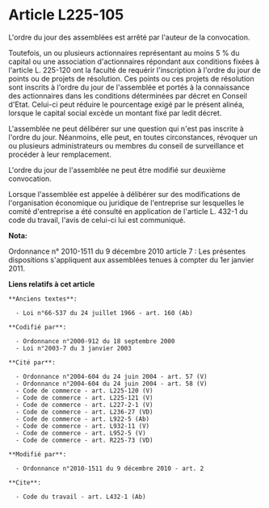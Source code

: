 # Article L225-105

L'ordre du jour des assemblées est arrêté par l'auteur de la convocation. 

Toutefois, un ou plusieurs actionnaires représentant au moins 5 % du capital ou une association d'actionnaires répondant aux
conditions fixées à l'article L. 225-120 ont la faculté de requérir l'inscription à l'ordre du jour de points ou de projets
de résolution. Ces points ou ces projets de résolution sont inscrits à l'ordre du jour de l'assemblée et portés à la
connaissance des actionnaires dans les conditions déterminées par décret en Conseil d'Etat. Celui-ci peut réduire le
pourcentage exigé par le présent alinéa, lorsque le capital social excède un montant fixé par ledit décret.

L'assemblée ne peut délibérer sur une question qui n'est pas inscrite à l'ordre du jour. Néanmoins, elle peut, en toutes
circonstances, révoquer un ou plusieurs administrateurs ou membres du conseil de surveillance et procéder à leur
remplacement.

L'ordre du jour de l'assemblée ne peut être modifié sur deuxième convocation. 

Lorsque l'assemblée est appelée à délibérer sur des modifications de l'organisation économique ou juridique de l'entreprise
sur lesquelles le comité d'entreprise a été consulté en application de l'article L. 432-1 du code du travail, l'avis de
celui-ci lui est communiqué.

**Nota:**

Ordonnance n° 2010-1511 du 9 décembre 2010 article 7 : Les présentes dispositions s'appliquent aux assemblées tenues à
compter du 1er janvier 2011.

**Liens relatifs à cet article**

	**Anciens textes**:

	  - Loi n°66-537 du 24 juillet 1966 - art. 160 (Ab)

	**Codifié par**:

	  - Ordonnance n°2000-912 du 18 septembre 2000
	  - Loi n°2003-7 du 3 janvier 2003

	**Cité par**:

	  - Ordonnance n°2004-604 du 24 juin 2004 - art. 57 (V)
	  - Ordonnance n°2004-604 du 24 juin 2004 - art. 58 (V)
	  - Code de commerce - art. L225-120 (V)
	  - Code de commerce - art. L225-121 (V)
	  - Code de commerce - art. L227-2-1 (V)
	  - Code de commerce - art. L236-27 (VD)
	  - Code de commerce - art. L922-5 (Ab)
	  - Code de commerce - art. L932-11 (V)
	  - Code de commerce - art. L952-5 (V)
	  - Code de commerce - art. R225-73 (VD)

	**Modifié par**:

	  - Ordonnance n°2010-1511 du 9 décembre 2010 - art. 2

	**Cite**:

	  - Code du travail - art. L432-1 (Ab)
